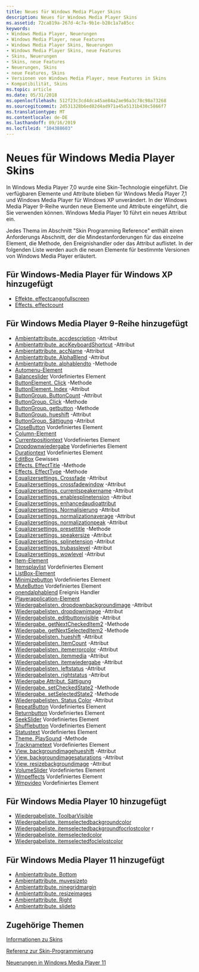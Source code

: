 ```yaml
---
title: Neues für Windows Media Player Skins
description: Neues für Windows Media Player Skins
ms.assetid: 72ca819a-267d-4c7a-9b1e-b28c1a7a85cc
keywords:
- Windows Media Player, Neuerungen
- Windows Media Player, neue Features
- Windows Media Player Skins, Neuerungen
- Windows Media Player Skins, neue Features
- Skins, Neuerungen
- Skins, neue Features
- Neuerungen, Skins
- neue Features, Skins
- Versionen von Windows Media Player, neue Features in Skins
- Kompatibilität, Skins
ms.topic: article
ms.date: 05/31/2018
ms.openlocfilehash: 512f23c3cd4dca45ae84a2ae96a3c78c98a73268
ms.sourcegitcommit: 2d531328b6ed82d4ad971a45a5131b430c5866f7
ms.translationtype: MT
ms.contentlocale: de-DE
ms.lasthandoff: 09/16/2019
ms.locfileid: "104388603"
---
```

# <a name="new-for-windows-media-player-skins"></a>Neues für Windows Media Player Skins

In Windows Media Player 7,0 wurde eine Skin-Technologie eingeführt. Die verfügbaren Elemente und Attribute blieben für Windows Media Player 7,1 und Windows Media Player für Windows XP unverändert. In der Windows Media Player 9-Reihe wurden neue Elemente und Attribute eingeführt, die Sie verwenden können. Windows Media Player 10 führt ein neues Attribut ein.

Jedes Thema im Abschnitt "Skin Programming Reference" enthält einen Anforderungs Abschnitt, der die Mindestanforderungen für das einzelne Element, die Methode, den Ereignishandler oder das Attribut auflistet. In der folgenden Liste werden auch die neuen Elemente für bestimmte Versionen von Windows Media Player erläutert.

## <a name="added-for-windows-media-player-for-windows-xp"></a>Für Windows-Media Player für Windows XP hinzugefügt

-   [Effekte. effectcangofullscreen](effects-effectcangofullscreen.md)
-   [Effects. effectcount](effects-effectcount.md)

## <a name="added-for-windows-media-player-9-series"></a>Für Windows Media Player 9-Reihe hinzugefügt

-   [Ambientattribute. accdescription](ambientattributes-accdescription.md) -Attribut
-   [Ambientattribute. accKeyboardShortcut](ambientattributes-acckeyboardshortcut.md) -Attribut
-   [Ambientattribute. accName](ambientattributes-accname.md) -Attribut
-   [Ambientattribute. AlphaBlend](ambientattributes-alphablend.md) -Attribut
-   [Ambientattribute. alphablendto](ambientattributes-alphablendto.md) -Methode
-   [Automenu-Element](automenu-element.md)
-   [Balanceslider](balanceslider.md) Vordefiniertes Element
-   [ButtonElement. Click](buttonelement-click.md) -Methode
-   [ButtonElement. Index](buttonelement-index.md) -Attribut
-   [ButtonGroup. ButtonCount](buttongroup-buttoncount.md) -Attribut
-   [ButtonGroup. Click](buttongroup-click.md) -Methode
-   [ButtonGroup. getbutton](buttongroup-getbutton.md) -Methode
-   [ButtonGroup. hueshift](buttongroup-hueshift.md) -Attribut
-   [ButtonGroup. Sättigung](buttongroup-saturation.md) -Attribut
-   [CloseButton](closebutton.md) Vordefiniertes Element
-   [Column-Element](column-element.md)
-   [Currentpositiontext](currentpositiontext.md) Vordefiniertes Element
-   [Dropdownwiedergabe](dropdownplaylist.md) Vordefiniertes Element
-   [Durationtext](durationtext.md) Vordefiniertes Element
-   [EditBox](editbox-element.md) Gewisses
-   [Effects. EffectTitle](effects-effecttitle.md) -Methode
-   [Effects. EffectType](effects-effecttype.md) -Methode
-   [Equalizersettings. Crossfade](equalizersettings-crossfade.md) -Attribut
-   [Equalizersettings. crossfadewindow](equalizersettings-crossfadewindow.md) -Attribut
-   [Equalizersettings. currentspeakername](equalizersettings-currentspeakername.md) -Attribut
-   [Equalizersettings. enablesplinetension](equalizersettings-enablesplinetension.md) -Attribut
-   [Equalizersettings. enhancedaudioattribut](equalizersettings-enhancedaudio.md)
-   [Equalizersettings. Normalisierung](equalizersettings-normalization.md) -Attribut
-   [Equalizersettings. normalizationaverage](equalizersettings-normalizationaverage.md) -Attribut
-   [Equalizersettings. normalizationpeak](equalizersettings-normalizationpeak.md) -Attribut
-   [Equalizersettings. presettitle](equalizersettings-presettitle.md) -Methode
-   [Equalizersettings. speakersize](equalizersettings-speakersize.md) -Attribut
-   [Equalizersettings. splinetension](equalizersettings-splinetension.md) -Attribut
-   [Equalizersettings. trubasslevel](equalizersettings-trubasslevel.md) -Attribut
-   [Equalizersettings. wowlevel](equalizersettings-wowlevel.md) -Attribut
-   [Item-Element](item-element.md)
-   [Itemsplaylist](itemsplaylist.md) Vordefiniertes Element
-   [ListBox-Element](listbox-element.md)
-   [Minimizebutton](minimizebutton.md) Vordefiniertes Element
-   [MuteButton](mutebutton.md) Vordefiniertes Element
-   [onendalphablend](onendalphablend.md) Ereignis Handler
-   [Playerapplication-Element](playerapplication-element.md)
-   [Wiedergabelisten. dropdownbackgroundimage](playlist-dropdownbackgroundimage.md) -Attribut
-   [Wiedergabelisten. dropdownimage](playlist-dropdownimage.md) -Attribut
-   [Wiedergabeliste. editbuttonvisible](playlist-editbuttonvisible.md) -Attribut
-   [Wiedergabe. getNextCheckedItem2](playlist-getnextcheckeditem2.md) -Methode
-   [Wiedergabe. getNextSelectedItem2](playlist-getnextselecteditem2.md) -Methode
-   [Wiedergabelisten. hueshift](playlist-hueshift.md) -Attribut
-   [Wiedergabelisten. ItemCount](playlist-itemcount.md) -Attribut
-   [Wiedergabelisten. itemerrorcolor](playlist-itemerrorcolor.md) -Attribut
-   [Wiedergabelisten. itemmedia](playlist-itemmedia.md) -Attribut
-   [Wiedergabelisten. itemwiedergabe](playlist-itemplaylist.md) -Attribut
-   [Wiedergabelisten. leftstatus](playlist-leftstatus.md) -Attribut
-   [Wiedergabelisten. rightstatus](playlist-rightstatus.md) -Attribut
-   [Wiedergabe Attribut. Sättigung](playlist-saturation.md)
-   [Wiedergabe. setCheckedState2](playlist-setcheckedstate2.md) -Methode
-   [Wiedergabe. setSelectedState2](playlist-setselectedstate2.md) -Methode
-   [Wiedergabelisten. Status Color](playlist-statuscolor.md) -Attribut
-   [RepeatButton](repeatbutton.md) Vordefiniertes Element
-   [Returnbutton](returnbutton.md) Vordefiniertes Element
-   [SeekSlider](seekslider.md) Vordefiniertes Element
-   [Shufflebutton](shufflebutton.md) Vordefiniertes Element
-   [Statustext](statustext.md) Vordefiniertes Element
-   [Theme. PlaySound](theme-playsound.md) -Methode
-   [Tracknametext](tracknametext.md) Vordefiniertes Element
-   [View. backgroundimagehueshift](view-backgroundimagehueshift.md) -Attribut
-   [View. backgroundimagesaturations](view-backgroundimagesaturation.md) -Attribut
-   [View. resizebackgroundimage](view-resizebackgroundimage.md) -Attribut
-   [VolumeSlider](volumeslider.md) Vordefiniertes Element
-   [Wmpeffects](wmpeffects.md) Vordefiniertes Element
-   [Wmpvideo](wmpvideo.md) Vordefiniertes Element

## <a name="added-for-windows-media-player-10"></a>Für Windows Media Player 10 hinzugefügt

-   [Wiedergabeliste. ToolbarVisible](playlist-toolbarvisible.md)
-   [Wiedergabeliste. itemselectedbackgroundcolor](playlist-itemselectedbackgroundcolor.md)
-   [Wiedergabeliste. itemselectedbackgroundfocrlostcolor](playlist-itemselectedbackgroundfocuslostcolor.md) r
-   [Wiedergabeliste. itemselectedcolor](playlist-itemselectedcolor.md)
-   [Wiedergabeliste. itemselectedfoclelostcolor](playlist-itemselectedfocuslostcolor.md)

## <a name="added-for-windows-media-player-11"></a>Für Windows Media Player 11 hinzugefügt

-   [Ambientattribute. Bottom](ambientattributes-bottom.md)
-   [Ambientattribute. muvesizeto](ambientattributes-movesizeto.md)
-   [Ambientattribute. ninegridmargin](ambientattributes-ninegridmargins.md)
-   [Ambientattribute. resizeimages](ambientattributes-resizeimages.md)
-   [Ambientattribute. Right](ambientattributes-right.md)
-   [Ambientattribute. slideto](ambientattributes-slideto.md)

## <a name="related-topics"></a>Zugehörige Themen

<dl> <dt>

[Informationen zu Skins](about-skins.md)
</dt> <dt>

[Referenz zur Skin-Programmierung](skin-programming-reference.md)
</dt> <dt>

[Neuerungen in Windows Media Player 11](what-was-new-in-windows-media-player-11.md)
</dt> </dl>

 

 




